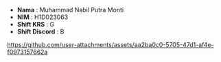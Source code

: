 - **Nama** : Muhammad Nabil Putra Monti
- **NIM** : H1D023063
- **Shift KRS** : G
- **Shift Discord** : B



https://github.com/user-attachments/assets/aa2ba0c0-5705-47d1-af4e-f0973157662a


